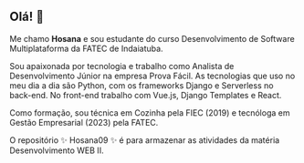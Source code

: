 ## Olá! 👋

Me chamo **Hosana** e sou estudante do curso Desenvolvimento de Software Multiplataforma da FATEC de Indaiatuba.

Sou apaixonada por tecnologia e trabalho como Analista de Desenvolvimento Júnior na empresa Prova Fácil.
As tecnologias que uso no meu dia a dia são Python, com os frameworks Django e Serverless no back-end. 
No front-end trabalho com Vue.js, Django Templates e React.

Como formação, sou técnica em Cozinha pela FIEC (2019) e tecnóloga em Gestão Empresarial (2023) pela FATEC.

O repositório ✨ Hosana09 ✨ é para armazenar as atividades da matéria Desenvolvimento WEB II.
